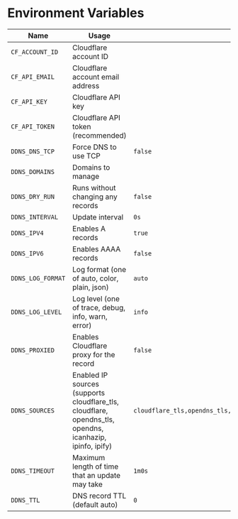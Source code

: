 # Environment Variables

| Name | Usage | Default |
| --- | --- | --- |
| `CF_ACCOUNT_ID` | Cloudflare account ID | ` ` |
| `CF_API_EMAIL` | Cloudflare account email address | ` ` |
| `CF_API_KEY` | Cloudflare API key | ` ` |
| `CF_API_TOKEN` | Cloudflare API token (recommended) | ` ` |
| `DDNS_DNS_TCP` | Force DNS to use TCP | `false` |
| `DDNS_DOMAINS` | Domains to manage | ` ` |
| `DDNS_DRY_RUN` | Runs without changing any records | `false` |
| `DDNS_INTERVAL` | Update interval | `0s` |
| `DDNS_IPV4` | Enables A records | `true` |
| `DDNS_IPV6` | Enables AAAA records | `false` |
| `DDNS_LOG_FORMAT` | Log format (one of auto, color, plain, json) | `auto` |
| `DDNS_LOG_LEVEL` | Log level (one of trace, debug, info, warn, error) | `info` |
| `DDNS_PROXIED` | Enables Cloudflare proxy for the record | `false` |
| `DDNS_SOURCES` | Enabled IP sources (supports cloudflare_tls, cloudflare, opendns_tls, opendns, icanhazip, ipinfo, ipify) | `cloudflare_tls,opendns_tls,icanhazip,ipinfo,ipify,cloudflare,opendns` |
| `DDNS_TIMEOUT` | Maximum length of time that an update may take | `1m0s` |
| `DDNS_TTL` | DNS record TTL (default auto) | `0` |